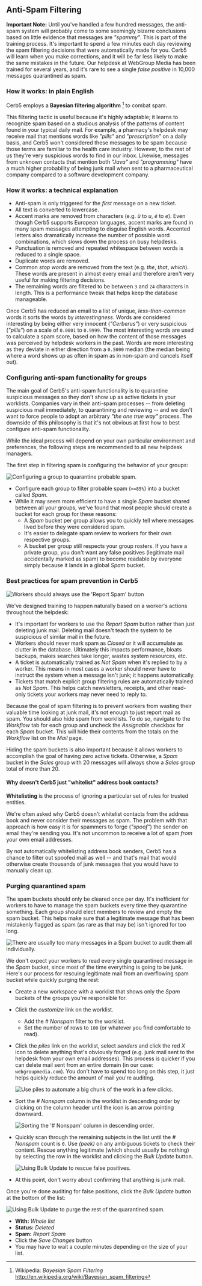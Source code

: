 
## Anti-Spam Filtering ##

**Important Note:** Until you've handled a few hundred messages, the anti-spam system will probably come to some seemingly bizarre conclusions based on little evidence that messages are _"spammy"_.  This is part of the training process.  It's important to spend a few minutes each day reviewing the spam filtering decisions that were automatically made for you.  Cerb5 will learn when you make corrections, and it will be far less likely to make the same mistakes in the future.  Our helpdesk at WebGroup Media has been trained for several years, and it's rare to see a single _false positive_ in 10,000 messages quarantined as spam.

### How it works: in plain English ###

Cerb5 employs a **Bayesian filtering algorithm** [^wikipedia-bayesian] to combat spam.

[^wikipedia-bayesian]: Wikipedia: _Bayesian Spam Filtering_  
	<http://en.wikipedia.org/wiki/Bayesian_spam_filtering>

This filtering tactic is useful because it's highly adaptable; it learns to recognize spam based on a studious analysis of the patterns of content found in your typical daily mail.  For example, a pharmacy's helpdesk may receive mail that mentions words like _"pills"_ and _"prescription"_ on a daily basis, and Cerb5 won't considered these messages to be spam because those terms are familiar to the health care industry.  However, to the rest of us they're very suspicious words to find in our inbox.  Likewise, messages from unknown contacts that mention both _"Java"_ and _"programming"_ have a much higher probability of being junk mail when sent to a pharmaceutical company compared to a software development company.

### How it works: a technical explanation ###

* Anti-spam is only triggered for the _first_ message on a new ticket.
* All text is converted to lowercase.
* Accent marks are removed from characters (e.g. _ü_ to _u_, _é_ to _e_).  Even though Cerb5 supports European languages, accent marks are found in many spam messages attempting to disguise English words.  Accented letters also dramatically increase the number of possible word combinations, which slows down the process on busy helpdesks.
* Punctuation is removed and repeated whitespace between words is reduced to a single space.
* Duplicate words are removed.
* Common _stop words_ are removed from the text (e.g. _the_, _that_, _which_).  These words are present in almost every email and therefore aren't very useful for making filtering decisions.
* The remaining words are filtered to be between `3` and `24` characters in length.  This is a performance tweak that helps keep the database manageable.

Once Cerb5 has reduced an email to a list of unique, _less-than-common_ words it sorts the words by _interestingness_.  Words are considered interesting by being either very innocent (_"Cerberus"_) or very suspicious (_"pills"_) on a scale of `0.0001` to `0.9999`.  The most interesting words are used to calculate a spam score, based on how the content of those messages was perceived by helpdesk workers in the past.  Words are more interesting as they deviate in either direction from a `0.5000` median (the median being where a word shows up as often in spam as in non-spam and cancels itself out).

### Configuring anti-spam functionality for groups ###

The main goal of Cerb5's anti-spam functionality is to quarantine suspicious messages so they don't show up as active tickets in your worklists.  Companies vary in their anti-spam processes -- from deleting suspicious mail immediately, to quarantining and reviewing -- and we don't want to force people to adopt an arbitrary _"the one true way"_ process.  The downside of this philosophy is that it's not obvious at first how to best configure anti-spam functionality.

While the ideal process will depend on your own particular environment and preferences, the following steps are recommended to all new helpdesk managers.

The first step in filtering spam is configuring the behavior of your groups:

![Configuring a group to quarantine probable spam.](images/maintenance/maintenance_spam_group.png)

* Configure each group to filter probable spam (``>=85%``) into a bucket called _Spam_.
* While it may seem more efficient to have a single _Spam_ bucket shared between all your groups, we've found that most people should create a bucket for each group for these reasons:
	* A _Spam_ bucket per group allows you to quickly tell where messages lived before they were considered spam.
	* It's easier to delegate spam review to workers for their own respective groups.
	* A bucket per group still respects your group rosters.  If you have a private group, you don't want any false positives (legitimate mail accidentally marked as spam) to become readable by everyone simply because it lands in a global _Spam_ bucket.

### Best practices for spam prevention in Cerb5 ###

![Workers should always use the 'Report Spam' button](images/maintenance/maintenance_spam.png)

We've designed training to happen naturally based on a worker's actions throughout the helpdesk:

* It's important for workers to use the _Report Spam_ button rather than just deleting junk mail.  Deleting mail doesn't teach the system to be suspicious of similar mail in the future.
* Workers should never mark spam as _Closed_ or it will accumulate as clutter in the database.  Ultimately this impacts performance, bloats backups, makes searches take longer, wastes system resources, etc.
* A ticket is automatically trained as _Not Spam_ when it's replied to by a worker.  This means in most cases a worker should never have to instruct the system when a message isn't junk; it happens automatically.
* Tickets that match explicit group filtering rules are automatically trained as _Not Spam_.  This helps catch newsletters, receipts, and other read-only tickets your workers may never need to reply to.

Because the goal of spam filtering is to prevent workers from wasting their valuable time looking at junk mail, it's not enough to just report mail as spam.  You should also hide spam from worklists.  To do so, navigate to the _Workflow_ tab for each group and uncheck the _Assignable_ checkbox for each _Spam_ bucket. This will hide their contents from the totals on the _Workflow_ list on the _Mail_ page.

Hiding the spam buckets is also important because it allows workers to accomplish the goal of having zero active tickets.  Otherwise, a _Spam_ bucket in the _Sales_ group with 20 messages will always show a _Sales_ group total of more than 20.

#### Why doesn't Cerb5 just "whitelist" address book contacts? ####

**Whitelisting** is the process of ignoring a particular set of rules for trusted entities. 

We're often asked why Cerb5 doesn't whitelist contacts from the address book and never consider their messages as spam.  The problem with that approach is how easy it is for spammers to forge (_"spoof"_) the sender on email they're sending you. It's not uncommon to receive a lot of spam _from_ your own email addresses.

By not automatically whitelisting address book senders, Cerb5 has a chance to filter out spoofed mail as well -- and that's mail that would otherwise create thousands of junk messages that you would have to manually clean up.

### Purging quarantined spam ###

The spam buckets should only be cleared once per day.  It's inefficient for workers to have to manage the spam buckets every time they quarantine something.  Each group should elect members to review and empty the spam bucket.  This helps make sure that a legitimate message that has been mistakenly flagged as spam (as rare as that may be) isn't ignored for too long.

![There are usually too many messages in a Spam bucket to audit them all individually.](images/maintenance/maintenance_spam_list.png)
	
We don't expect your workers to read every single quarantined message in the _Spam_ bucket, since most of the time everything is going to be junk.  Here's our process for rescuing legitimate mail from an overflowing spam bucket while quickly purging the rest:

* Create a new workspace with a worklist that shows only the _Spam_ buckets of the groups you're responsible for.

* Click the _customize_ link on the worklist.
	* Add the _# Nonspam_ filter to the worklist.
	* Set the number of rows to `100` (or whatever you find comfortable to read).

* Click the _piles_ link on the worklist, select _senders_ and click the red _X_ icon to delete anything that's obviously forged (e.g. junk mail sent to the helpdesk from your own email addresses).  This process is quicker if you can delete mail sent from an entire domain (in our case: `webgroupmedia.com`).  You don't have to spend too long on this step, it just helps quickly reduce the amount of mail you're auditing.

	![Use piles to automate a big chunk of the work in a few clicks.](images/maintenance/maintenance_spam_piles.png)
	
* Sort the _# Nonspam_ column in the worklist in descending order by clicking on the column header until the icon is an arrow pointing downward.  
	
	![Sorting the '# Nonspam' column in descending order.](images/maintenance/maintenance_spam_sort.png)
	
* Quickly scan through the remaining subjects in the list until the _# Nonspam_ count is `0`.  Use _(peek)_ on any ambiguous tickets to check their content.  Rescue anything legitimate (which should usually be nothing) by selecting the row in the worklist and clicking the _Bulk Update_ button.

	![Using Bulk Update to rescue false positives.](images/maintenance/maintenance_spam_bulk_update.png)
	
* At this point, don't worry about confirming that anything is junk mail.

Once you're done auditing for false positions, click the _Bulk Update_ button at the bottom of the list:

![Using Bulk Update to purge the rest of the quarantined spam.](images/maintenance/maintenance_spam_bulk_update_purge.png)

* **With:** _Whole list_
* **Status:** _Deleted_
* **Spam:** _Report Spam_
* Click the _Save Changes_ button
* You may have to wait a couple minutes depending on the size of your list.
	
